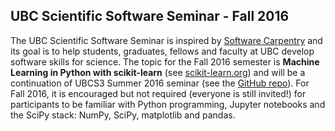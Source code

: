 ## UBC Scientific Software Seminar - Fall 2016

The UBC Scientific Software Seminar is inspired by [Software Carpentry](http://software-carpentry.org/) and its goal is to help students, graduates, fellows and faculty at UBC develop software skills for science. The topic for the Fall 2016 semester is **Machine Learning in Python with scikit-learn** (see [scikit-learn.org](http://scikit-learn.org/stable/)) and will be a continuation of UBCS3 Summer 2016 seminar (see the [GitHub repo](https://github.com/patrickwalls/ubc-scientific-software-seminar)). For Fall 2016, it is encouraged but not required (everyone is still invited!) for participants to be familiar with Python programming, Jupyter notebooks and the SciPy stack: NumPy, SciPy, matplotlib and pandas.
